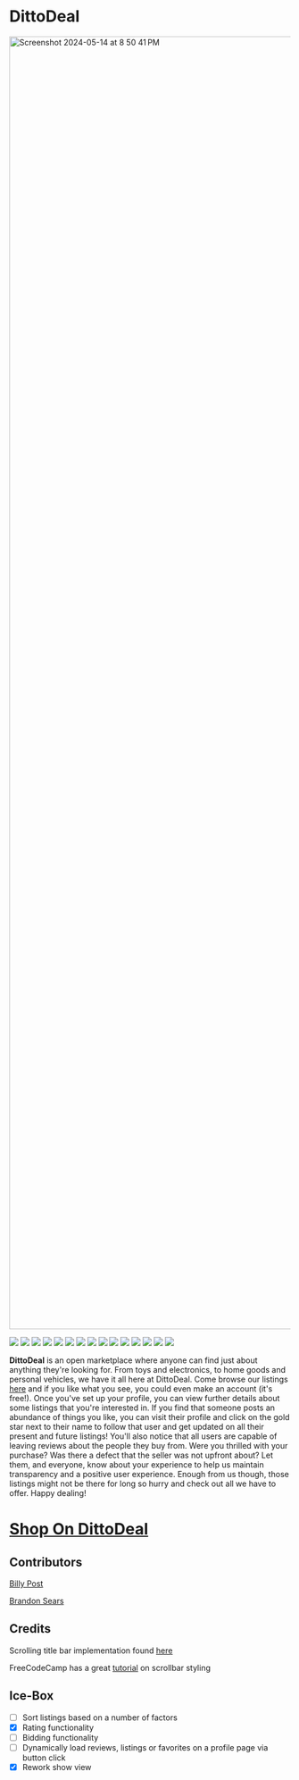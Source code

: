 # DittoDeal


<img width="2316" alt="Screenshot 2024-05-14 at 8 50 41 PM" src="https://github.com/Bpost129/dittodeal-front-end/assets/54043400/c79c28ff-24a3-443f-853d-ef51478e5cd3">


<img src="https://img.shields.io/badge/CSS3-1572B6.svg?style=for-the-badge&logo=CSS3&logoColor=white"> <img src="https://img.shields.io/badge/HTML5-E34F26.svg?style=for-the-badge&logo=HTML5&logoColor=white"> <img src="https://img.shields.io/badge/JavaScript-F7DF1E.svg?style=for-the-badge&logo=JavaScript&logoColor=black"> <img src="https://img.shields.io/badge/Git-F05032.svg?style=for-the-badge&logo=Git&logoColor=white"> <img src="https://img.shields.io/badge/Mongoose-880000.svg?style=for-the-badge&logo=Mongoose&logoColor=white"> <img src="https://img.shields.io/badge/MongoDB-47A248.svg?style=for-the-badge&logo=MongoDB&logoColor=white"> <img src="https://img.shields.io/badge/Express-000000.svg?style=for-the-badge&logo=Express&logoColor=white"> <img src="https://img.shields.io/badge/Font%20Awesome-538DD7.svg?style=for-the-badge&logo=Font-Awesome&logoColor=white"> <img src="https://img.shields.io/badge/Trello-0052CC.svg?style=for-the-badge&logo=Trello&logoColor=white"> <img src="https://img.shields.io/badge/Passport-34E27A.svg?style=for-the-badge&logo=Passport&logoColor=white"> <img src="https://img.shields.io/badge/Node.js-339933.svg?style=for-the-badge&logo=nodedotjs&logoColor=white"> <img src="https://img.shields.io/badge/Postman-FF6C37.svg?style=for-the-badge&logo=Postman&logoColor=white"> <img src="https://img.shields.io/badge/Netlify-00C7B7.svg?style=for-the-badge&logo=Netlify&logoColor=white"> <img src="https://img.shields.io/badge/JSON%20Web%20Tokens-000000.svg?style=for-the-badge&logo=JSON-Web-Tokens&logoColor=white"> <img src="https://img.shields.io/badge/React-61DAFB.svg?style=for-the-badge&logo=React&logoColor=black">

**DittoDeal** is an open marketplace where anyone can find just about anything they're looking for. From toys and electronics, to home goods and personal vehicles, we have it all here at DittoDeal. Come browse our listings [here](https://dittodeal.netlify.app/) and if you like what you see, you could even make an account (it's free!). Once you've set up your profile, you can view further details about some listings that you're interested in. If you find that someone posts an abundance of things you like, you can visit their profile and click on the gold star next to their name to follow that user and get updated on all their present and future listings! You'll also notice that all users are capable of leaving reviews about the people they buy from. Were you thrilled with your purchase? Was there a defect that the seller was not upfront about? Let them, and everyone, know about your experience to help us maintain transparency and a positive user experience. Enough from us though, those listings might not be there for long so hurry and check out all we have to offer. Happy dealing!

# [Shop On DittoDeal](https://dittodeal.netlify.app/)

## Contributors
[Billy Post](https://github.com/Bpost129)

[Brandon Sears](https://github.com/bS-ui)

## Credits
Scrolling title bar implementation found [here](https://codepen.io/stantonl33/pen/QzMLye)

FreeCodeCamp has a great [tutorial](https://www.freecodecamp.org/news/css-scrollbar-tutorial/) on scrollbar styling

## Ice-Box
- [ ] Sort listings based on a number of factors
- [x] Rating functionality
- [ ] Bidding functionality
- [ ] Dynamically load reviews, listings or favorites on a profile page via button click
- [x] Rework show view
